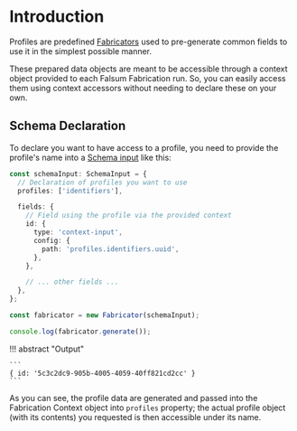# Introduction

Profiles are predefined [Fabricators](../Building-Blocks/04_fabricator.md)
used to pre-generate common fields to use it in the simplest possible manner.

These prepared data objects are meant to be accessible through a context object
provided to each Falsum Fabrication run. So, you can easily access them
using context accessors without needing to declare these on your own.

## Schema Declaration

To declare you want to have access to a profile, you need to provide
the profile's name into a [Schema input](../Building-Blocks/02_schema-input.md)
like this:

```typescript linenums="1"
const schemaInput: SchemaInput = {
  // Declaration of profiles you want to use
  profiles: ['identifiers'],

  fields: {
    // Field using the profile via the provided context
    id: {
      type: 'context-input',
      config: {
        path: 'profiles.identifiers.uuid',
      },
    },

    // ... other fields ...
  },
};

const fabricator = new Fabricator(schemaInput);

console.log(fabricator.generate());
```

!!! abstract "Output"

    ```
    { id: '5c3c2dc9-905b-4005-4059-40ff821cd2cc' }
    ```

As you can see, the profile data are generated and passed into the
Fabrication Context object into `profiles` property; the actual
profile object (with its contents) you requested is then accessible
under its name.
